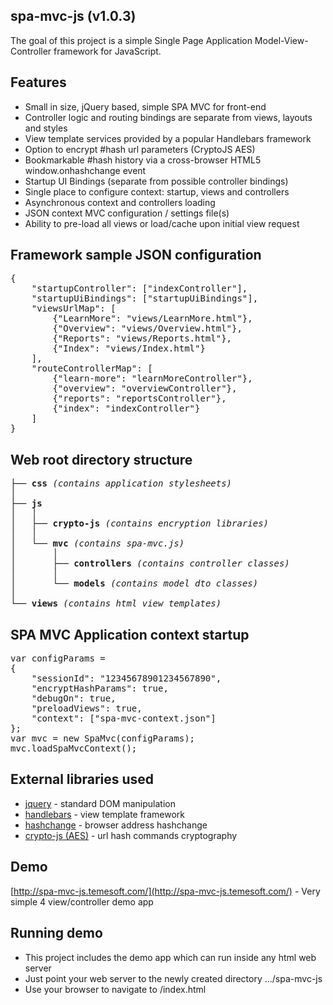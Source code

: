 spa-mvc-js (v1.0.3)
-------------------

The goal of this project is a simple Single Page Application Model-View-Controller framework for JavaScript.

Features
--------
* Small in size, jQuery based, simple SPA MVC for front-end
* Controller logic and routing bindings are separate from views, layouts and styles
* View template services provided by a popular Handlebars framework
* Option to encrypt #hash url parameters (CryptoJS AES)
* Bookmarkable #hash history via a cross-browser HTML5 window.onhashchange event
* Startup UI Bindings (separate from possible controller bindings)
* Single place to configure context: startup, views and controllers
* Asynchronous context and controllers loading
* JSON context MVC configuration / settings file(s)
* Ability to pre-load all views or load/cache upon initial view request

Framework sample JSON configuration
--------------------
<pre>
{
    "startupController": ["indexController"],
    "startupUiBindings": ["startupUiBindings"],
    "viewsUrlMap": [
        {"LearnMore": "views/LearnMore.html"},
        {"Overview": "views/Overview.html"},
        {"Reports": "views/Reports.html"},
        {"Index": "views/Index.html"}
    ],
    "routeControllerMap": [
        {"learn-more": "learnMoreController"},
        {"overview": "overviewController"},
        {"reports": "reportsController"},
        {"index": "indexController"}
    ]
}
</pre>

Web root directory structure
----------------------------
<pre>
├── <b>css</b> <em>(contains application stylesheets)</em>
│
├── <b>js</b>
│   │
│   ├── <b>crypto-js</b> <em>(contains encryption libraries)</em>
│   │
│   └── <b>mvc</b> <em>(contains spa-mvc.js)</em>
│       │
│       ├── <b>controllers</b> <em>(contains controller classes)</em>
│       │
│       └── <b>models</b> <em>(contains model dto classes)</em>
│
└── <b>views</b> <em>(contains html view templates)</em>
</pre>

SPA MVC Application context startup
-----------------------------------
<pre>
var configParams =
{
    "sessionId": "12345678901234567890",
    "encryptHashParams": true,
    "debugOn": true,
    "preloadViews": true,
    "context": ["spa-mvc-context.json"]
};
var mvc = new SpaMvc(configParams);
mvc.loadSpaMvcContext();
</pre>


External libraries used
-----------------------

* [jquery](http://jquery.com/) - standard DOM manipulation
* [handlebars](http://handlebarsjs.com/) - view template framework
* [hashchange](http://benalman.com/projects/jquery-hashchange-plugin/) - browser address hashchange
* [crypto-js (AES)](https://code.google.com/p/crypto-js/) - url hash commands cryptography


Demo
----
[http://spa-mvc-js.temesoft.com/](http://spa-mvc-js.temesoft.com/) - Very simple 4 view/controller demo app


Running demo
------------
* This project includes the demo app which can run inside any html web server
* Just point your web server to the newly created directory .../spa-mvc-js
* Use your browser to navigate to /index.html




